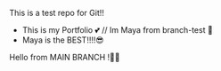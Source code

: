 This is a test repo for Git!!
- This is my Portfolio 💕
// Im Maya from branch-test 🫡
- Maya is the BEST!!!!😎







Hello from MAIN BRANCH !💁🏼